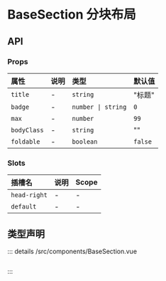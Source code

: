 # BaseSection 分块布局



## API 
### Props

|属性|说明|类型|默认值|
|:---|:---|:---|:---|
|`title`|-|`string`|"标题"|
|`badge`|-|`number \| string`|`0`|
|`max`|-|`number`|`99`|
|`bodyClass`|-|`string`|""|
|`foldable`|-|`boolean`|`false`|

### Slots

|插槽名|说明|Scope|
|:---|:---|:---|
|`head-right`|-|-|
|`default`|-|-|



## 类型声明
::: details
/src/components/BaseSection.vue


``` ts


```

:::  


